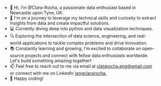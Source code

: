 - 👋 Hi, I’m @Clara-Rocha, a passionate data enthusiast based in Newcastle upon Tyne, UK. 
- 🚀 I'm on a journey to leverage my technical skills and curiosity to extract insights from data and create impactful solutions.
- 💻 Currently diving deep into python and data visualization techniques.
- 🔍 Exploring the intersection of data science, engineering, and real-world applications to tackle complex problems and drive innovation.
- 📚 Constantly learning and growing, I'm excited to collaborate on open-source projects and connect with fellow data enthusiasts worldwide. Let's build something amazing together!
- 📫 Feel free to reach out to me via email at clararocha.eng@gmail.com or connect with me on LinkedIn [\engclararocha.](https://www.linkedin.com/in/engclararocha/)
- 🌟 Happy coding! 
<!---
Clara-Rocha/Clara-Rocha is a ✨ special ✨ repository because its `README.md` (this file) appears on your GitHub profile.
You can click the Preview link to take a look at your changes.
--->
